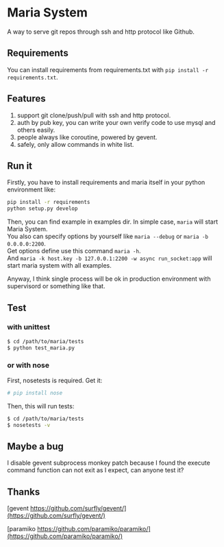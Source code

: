 Maria System
=============

A way to serve git repos through ssh and http protocol like Github.

## Requirements

You can install requirements from requirements.txt with ``pip install -r requirements.txt``.

## Features

1. support git clone/push/pull with ssh and http protocol.
2. auth by pub key, you can write your own verify code to use mysql and others easily.
3. people always like coroutine, powered by gevent.
4. safely, only allow commands in white list.

## Run it

Firstly, you have to install requirements and maria itself in your python environment like:  
```bash
pip install -r requirements
python setup.py develop
```

Then, you can find example in examples dir. In simple case, ``maria`` will start Maria System.  
You also can specify options by yourself like ``maria --debug`` or ``maria -b 0.0.0.0:2200``.  
Get options define use this command ``maria -h``.  
And ``maria -k host.key -b 127.0.0.1:2200 -w async run_socket:app`` will start maria system with all examples.

Anyway, I think single process will be ok in production environment with supervisord or something like that.  

## Test

### with unittest
```bash
$ cd /path/to/maria/tests
$ python test_maria.py
```

### or with nose
First, nosetests is required. Get it:
```bash
# pip install nose
```
Then, this will run tests:
```bash
$ cd /path/to/maria/tests
$ nosetests -v
```

## Maybe a bug

I disable gevent subprocess monkey patch because I found the execute command function can not exit as I expect, can anyone test it?

## Thanks

[gevent https://github.com/surfly/gevent/](https://github.com/surfly/gevent/)

[paramiko https://github.com/paramiko/paramiko/](https://github.com/paramiko/paramiko/)
